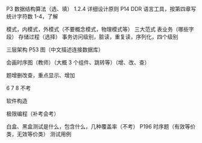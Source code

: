 P3 数据结构算法（选、填）
1.2.4 详细设计原则 
P14 DDR 语言工具，按第四章写
统计字符数 1-4，了解

模式，内模式，外模式（不要概念模式，物理模式等）
三大范式
表业务（哪些字段）
存储过程（选择）
事务访问级别，脏读，重复读，序列化，四个级别

三层架构 P53 图（中文描述连接数据库）

会画时序图（教师）（大概 3 个组件、跳转等）（增、改、查）

题增删改查，重点显示、增加

6 7 8 不考

软件构造

极限编程（补考会考）

白盒、黑盒测试是什么，包含什么，几种覆盖率（不考）
P196 时序题（有效等价类，无效等价类）
测试用例